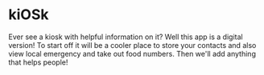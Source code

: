 # kiOSk

Ever see a kiosk with helpful information on it? Well this app is a digital version! To start off it will be a cooler place to store your contacts and also view local emergency and take out food numbers. Then we'll add anything that helps people!
